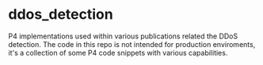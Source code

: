 # ddos_detection

P4 implementations used within various publications related the DDoS detection. The code in this repo is not intended for production enviroments, it's a collection of some P4 code snippets with various capabilities.
